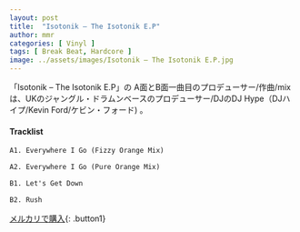 ```yaml
---
layout: post
title:  "Isotonik – The Isotonik E.P"
author: mmr
categories: [ Vinyl ]
tags: [ Break Beat, Hardcore ]
image: ../assets/images/Isotonik – The Isotonik E.P.jpg
---
```


「Isotonik – The Isotonik E.P」の
A面とB面一曲目のプロデューサー/作曲/mixは、UKのジャングル・ドラムンベースのプロデューサー/DJのDJ Hype（DJハイプ/Kevin Ford/ケビン・フォード) 。

#### Tracklist
```md
A1. Everywhere I Go (Fizzy Orange Mix)

A2. Everywhere I Go (Pure Orange Mix)

B1. Let's Get Down

B2. Rush
```

[メルカリで購入](https://jp.mercari.com/item/m84399793243){: .button1}


